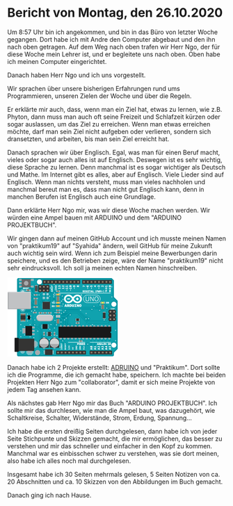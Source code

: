 # Bericht von Montag, den 26.10.2020

Um 8:57 Uhr bin ich angekommen, und bin in das Büro von letzter Woche gegangen. Dort habe ich mit Andre den Computer abgebaut und den ihn nach oben getragen. Auf dem Weg nach oben trafen wir Herr Ngo, der für diese Woche mein Lehrer ist, und er begleitete uns nach oben.
Oben habe ich meinen Computer eingerichtet. 

Danach haben Herr Ngo und ich uns vorgestellt. 

Wir sprachen über unsere bisherigen Erfahrungen rund ums Programmieren, unseren Zielen der Woche und über die Regeln.

Er erklärte mir auch, dass, wenn man ein Ziel hat, etwas zu lernen, wie z.B. Phyton, dann muss man auch oft seine Freizeit und Schlafzeit kürzen oder sogar auslassen, um das Ziel zu erreichen. Wenn man etwas erreichen möchte, darf man sein Ziel nicht aufgeben oder verlieren, sondern sich dransetzten, und arbeiten, bis man sein Ziel erreicht hat.

Danach sprachen wir über Englisch. Egal, was man für einen Beruf macht, vieles oder sogar auch alles ist auf Englisch. Deswegen ist es sehr wichtig, diese Sprache zu lernen. Denn manchmal ist es sogar wichtiger als Deutsch und Mathe. Im Internet gibt es alles, aber auf Englisch. Viele Lieder sind auf Englisch. Wenn man nichts versteht, muss man vieles nachholen und manchmal bereut man es, dass man nicht gut Englisch kann, denn in manchen Berufen ist Englisch auch eine Grundlage.

Dann erklärte Herr Ngo mir, was wir diese Woche machen werden. Wir würden eine Ampel bauen mit ARDUINO und dem "ARDUINO PROJEKTBUCH".

Wir gingen dann auf meinen GitHub Account und ich musste meinen Namen von "praktikum19" auf "Syahida" ändern, weil GitHub für meine Zukunft auch wichtig sein wird. Wenn ich zum Beispiel meine Bewerbungen darin speichere, und es den Betrieben zeige, wäre der Name "praktikum19" nicht sehr eindrucksvoll. Ich soll ja meinen echten Namen hinschreiben.

![Arduino](images/arduino.png)

Danach habe ich 2 Projekte erstellt: [ADRUINO](https://www.arduino.cc/) und "Praktikum". Dort sollte ich die Programme, die ich gemacht habe, speichern. Ich machte bei beiden Projekten Herr Ngo zum "collaborator", damit er sich meine Projekte von jedem Tag ansehen kann.

Als nächstes gab Herr Ngo mir das Buch "ARDUINO PROJEKTBUCH". Ich sollte mir das durchlesen, wie man die Ampel baut, was dazugehört, wie Schaltkreise, Schalter, Widerstände, Strom, Erdung, Spannung...

Ich habe die ersten dreißig Seiten durchgelesen, dann habe ich von jeder Seite Stichpunte und Skizzen gemacht, die mir ermöglichen, das besser zu verstehen und mir das schneller und einfacher in den Kopf zu kommen. Manchmal war es einbisschen schwer zu verstehen, was sie dort meinen, also habe ich alles noch mal durchgelesen.

Insgesamt habe ich 30 Seiten mehrmals gelesen, 5 Seiten Notizen von ca. 20 Abschnitten und ca. 10 Skizzen von den Abbildungen im Buch gemacht.

Danach ging ich nach Hause.
